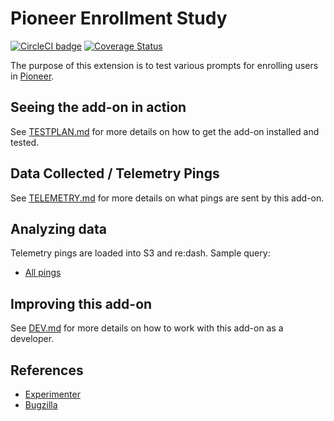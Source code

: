 # Pioneer Enrollment Study

[![CircleCI badge](https://img.shields.io/circleci/project/github/mozilla/pioneer-enrollment-study/master.svg?label=CircleCI)](https://circleci.com/gh/mozilla/pioneer-enrollment-study/)
[![Coverage Status](https://coveralls.io/repos/github/mozilla/pioneer-enrollment-study/badge.svg)](https://coveralls.io/github/mozilla/pioneer-enrollment-study)

The purpose of this extension is to test various prompts for enrolling users in [Pioneer][].

[pioneer]: https://medium.com/firefox-context-graph/make-firefox-better-with-pioneer-10c82d0f9301

## Seeing the add-on in action

See [TESTPLAN.md](./docs/TESTPLAN.md) for more details on how to get the add-on installed and tested.

## Data Collected / Telemetry Pings

See [TELEMETRY.md](./docs/TELEMETRY.md) for more details on what pings are sent by this add-on.

## Analyzing data

Telemetry pings are loaded into S3 and re:dash. Sample query:

* [All pings](https://sql.telemetry.mozilla.org/queries/{#your-id}/source#table)

## Improving this add-on

See [DEV.md](./docs/DEV.md) for more details on how to work with this add-on as a developer.

## References

* [Experimenter](https://experimenter.services.mozilla.com/experiments/TODO/)
* [Bugzilla](https://bugzilla.mozilla.org/show_bug.cgi?id=TODO)
